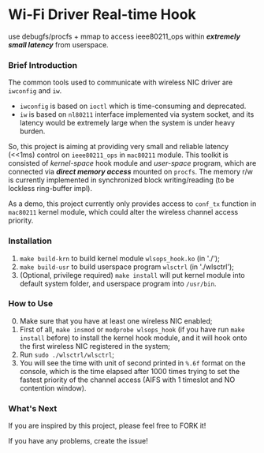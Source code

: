 # Wi-Fi Driver Real-time Hook
use debugfs/procfs + mmap to access ieee80211_ops within ***extremely small latency*** from userspace.


### Brief Introduction
The common tools used to communicate with wireless NIC driver are `iwconfig` and `iw`.
* `iwconfig` is based on `ioctl` which is time-consuming and deprecated.
* `iw` is based on `nl80211` interface implemented via system socket, and its latency would be extremely large when the system is under heavy burden.

So, this project is aiming at providing very small and reliable latency (<<1ms) control on `ieee80211_ops` in `mac80211` module. This toolkit is consisted of *kernel-space* hook module and *user-space* program, which are connected via ***direct memory access*** mounted on `procfs`.
The memory r/w is currently implemented in synchronized block writing/reading (to be lockless ring-buffer impl).


As a demo, this project currently only provides access to `conf_tx` function in `mac80211` kernel module, which could alter the wireless channel access priority.

### Installation
1. `make build-krn` to build kernel module `wlsops_hook.ko` (in './');
2. `make build-usr` to build userspace program `wlsctrl` (in './wlsctrl');
3. (Optional, privilege required) `make install` will put kernel module into default system folder, and userspace program into `/usr/bin`.

### How to Use
0. Make sure that you have at least one wireless NIC enabled;
1. First of all, `make insmod` or `modprobe wlsops_hook` (if you have run `make install` before) to install the kernel hook module, and it will hook onto the first wireless NIC registered in the system;
2. Run `sudo ./wlsctrl/wlsctrl`;
3. You will see the time with unit of second printed in `%.6f` format on the console, which is the time elapsed after 1000 times trying to set the fastest priority of the channel access (AIFS with 1 timeslot and NO contention window).

### What's Next
If you are inspired by this project, please feel free to FORK it!

If you have any problems, create the issue!